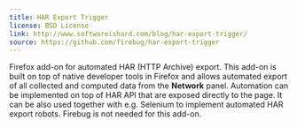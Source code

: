 ```yaml
---
title: HAR Export Trigger
license: BSD License
link: http://www.softwareishard.com/blog/har-export-trigger/
source: https://github.com/firebug/har-export-trigger
---
```


Firefox add-on for automated HAR (HTTP Archive) export. This add-on is built on top of native developer tools in Firefox and allows automated export of all collected and computed data from the **Network** panel. Automation can be implemented on top of HAR API that are exposed directly to the page. It can be also used together with e.g. Selenium to implement automated HAR export robots. Firebug is not needed for this add-on.
